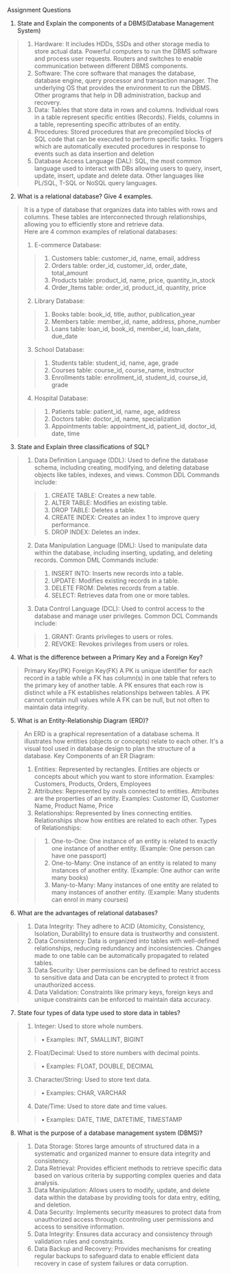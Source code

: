 Assignment Questions
1. State and Explain the components of a DBMS(Database Management System)

>1.	Hardware: It includes HDDs, SSDs and other storage media to store actual data. Powerful computers to run the DBMS software and process user requests. Routers and switches to enable communication between different DBMS components.
>2.	Software: The core software that manages the database, database engine, query processor and transaction manager. The underlying OS that provides the environment to run the DBMS. Other programs that help in DB administration, backup and recovery.
>3.	Data: Tables that store data in rows and columns. Individual rows in a table represent specific entities (Records). Fields, columns in a table, representing specific attributes of an entity.
>4.	Procedures: Stored procedures that are precompiled blocks of SQL code that can be executed to perform specific tasks. Triggers which are automatically executed procedures in response to events such as data insertion and deletion
>5.	Database Access Language (DAL): SQL, the most common language used to interact with DBs allowing users to query, insert, update, insert, update and delete data. Other languages like PL/SQL, T-SQL or NoSQL query languages.

2. What is a relational database? Give 4 examples.

>It is a type of database that organizes data into tables with rows and columns. These tables are interconnected through relationships, allowing you to efficiently store and retrieve data.   
>Here are 4 common examples of relational databases:
>1.	E-commerce Database:
>>1.	Customers table: customer_id, name, email, address   
>>2.	Orders table: order_id, customer_id, order_date, total_amount
>>3.	Products table: product_id, name, price, quantity_in_stock   
>>4.	Order_Items table: order_id, product_id, quantity, price   
>2.	Library Database:
>>1.	Books table: book_id, title, author, publication_year
>>2.	Members table: member_id, name, address, phone_number
>>3.	Loans table: loan_id, book_id, member_id, loan_date, due_date
>3.	School Database:
>>1.	Students table: student_id, name, age, grade
>>2.	Courses table: course_id, course_name, instructor
>>3.	Enrollments table: enrollment_id, student_id, course_id, grade
>4.	Hospital Database:
>>1.	Patients table: patient_id, name, age, address
>>2.	Doctors table: doctor_id, name, specialization   
>>3.	Appointments table: appointment_id, patient_id, doctor_id, date, time


3. State and Explain three classifications of SQL?

>1. Data Definition Language (DDL): Used to define the database schema, including creating, modifying, and deleting database objects like tables, indexes, and views. Common DDL Commands include: 
>>1.	CREATE TABLE: Creates a new table.
>>2.	ALTER TABLE: Modifies an existing table.
>>3.	DROP TABLE: Deletes a table.
>>4.	CREATE INDEX: Creates an index 1 to improve query performance.   
>>5.	DROP INDEX: Deletes an index.
>2. Data Manipulation Language (DML): Used to manipulate data within the database, including inserting, updating, and deleting records. Common DML Commands include: 
>>1.	INSERT INTO: Inserts new records into a table.
>>2.	UPDATE: Modifies existing records in a table.
>>3.	DELETE FROM: Deletes records from a table.
>>4.	SELECT: Retrieves data from one or more tables.
>3. Data Control Language (DCL): Used to control access to the database and manage user privileges. Common DCL Commands include: 
>>1.	GRANT: Grants privileges to users or roles.
>>2.	REVOKE: Revokes privileges from users or roles.

4. What is the difference between a Primary Key and a Foreign Key?

>Primary Key(PK) Foreign Key(FK)
> A PK is unique identifier for each record in a table while a FK has column(s) in one table that refers to the primary key of another table. 
> A PK ensures that each row is distinct while a FK	establishes relationships between tables.
> A PK cannot contain null values while A FK can be null, but not often to maintain data integrity.

5. What is an Entity-Relationship Diagram (ERD)?

> An ERD is a graphical representation of a database schema. It illustrates how entities (objects or concepts) relate to each other.
> It's a visual tool used in database design to plan the structure of a database.
> Key Components of an ER Diagram:
>1.	Entities: Represented by rectangles. Entities are objects or concepts about which you want to store information. Examples: Customers, Products, Orders, Employees   
>2.	Attributes: Represented by ovals connected to entities.  Attributes are the properties of an entity. Examples: Customer ID, Customer Name, Product Name, Price   
>3.	Relationships: Represented by lines connecting entities. Relationships show how entities are related to each other. Types of Relationships: 
>>1.	One-to-One: One instance of an entity is related to exactly one instance of another entity. (Example: One person can have one passport)   
>>2.	One-to-Many: One instance of an entity is related to many instances of another entity. (Example: One author can write many books)   
>>3.	Many-to-Many: Many instances of one entity are related to many instances of another entity. (Example: Many students can enrol in many courses)   


6. What are the advantages of relational databases?

>1.	Data Integrity: They adhere to ACID (Atomicity, Consistency, Isolation, Durability) to ensure data is trustworthy and consistent.
>2.	Data Consistency: Data is organized into tables with well-defined relationships, reducing redundancy and inconsistencies. Changes made to one table can be automatically propagated to related tables.
>3.	Data Security: User permissions can be defined to restrict access to sensitive data and Data can be encrypted to protect it from unauthorized access.
>4.	Data Validation: Constraints like primary keys, foreign keys and unique constraints can be enforced to maintain data accuracy.

7. State four types of data type used to store data in tables?

>1.	Integer: Used to store whole numbers. 
>>•	Examples: INT, SMALLINT, BIGINT
>2.	Float/Decimal: Used to store numbers with decimal points. 
>>•	Examples: FLOAT, DOUBLE, DECIMAL
>3.	Character/String: Used to store text data. 
>>•	Examples: CHAR, VARCHAR
>4.	Date/Time: Used to store date and time values. 
>>•	Examples: DATE, TIME, DATETIME, TIMESTAMP

8. What is the purpose of a database management system (DBMS)?

>1.	Data Storage: Stores large amounts of structured data in a systematic and organized manner to ensure data integrity and consistency.   
>2.	Data Retrieval: Provides efficient methods to retrieve specific data based on various criteria by supporting complex queries and data analysis.
>3.	Data Manipulation: Allows users to modify, update, and delete data within the database by providing tools for data entry, editing, and deletion.   
>4.	Data Security: Implements security measures to protect data from unauthorized access through ccontroling user permissions and access to sensitive information.   
>5.	Data Integrity: Ensures data accuracy and consistency through validation rules and constraints.   
>6.	Data Backup and Recovery: Provides mechanisms for creating regular backups to safeguard data to enable efficient data recovery in case of system failures or data corruption.
